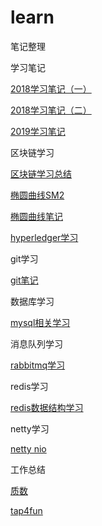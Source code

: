 # learn

笔记整理


学习笔记

[2018学习笔记（一）](https://github.com/Audi-A7/learn/blob/master/%E7%AC%94%E8%AE%B0%E6%95%B4%E7%90%86.md)

[2018学习笔记（二）](https://github.com/Audi-A7/learn/blob/master/%E9%9D%A2%E7%BB%8F%E6%95%B4%E7%90%86.md)

[2019学习笔记](https://github.com/Audi-A7/learn/blob/master/2019%E5%AD%A6%E4%B9%A0%E7%AC%94%E8%AE%B0.md)

区块链学习

[区块链学习总结](https://github.com/Audi-A7/learn/blob/master/%E5%8C%BA%E5%9D%97%E9%93%BE%E6%80%BB%E7%BB%93.md)

[椭圆曲线SM2](https://github.com/Audi-A7/learn/blob/master/SM2%E6%A4%AD%E5%9C%86%E6%9B%B2%E7%BA%BF%E5%85%AC%E9%92%A5%E5%AF%86%E7%A0%81%E7%AE%97%E6%B3%95.pdf)

[椭圆曲线笔记](https://github.com/Audi-A7/learn/blob/master/ECC%E6%A4%AD%E5%9C%86%E6%9B%B2%E7%BA%BF%E7%AC%94%E8%AE%B0.docx)

[hyperledger学习](https://github.com/Audi-A7/learn/blob/master/hyperledger%26corda.md)

git学习

[git笔记](https://github.com/Audi-A7/learn/blob/master/git%E5%AD%A6%E4%B9%A0%E7%AC%94%E8%AE%B0.md)


数据库学习

[mysql相关学习](https://github.com/Audi-A7/learn/blob/master/mysql%E4%B8%BB%E4%BB%8E%E5%A4%8D%E5%88%B6%20%E9%AB%98%E5%8F%AF%E7%94%A8.md)

消息队列学习

[rabbitmq学习](https://github.com/Audi-A7/learn/blob/master/%E6%B6%88%E6%81%AF%E9%98%9F%E5%88%97%E5%AD%A6%E4%B9%A0.md)

redis学习

[redis数据结构学习](https://github.com/Audi-A7/learn/blob/master/redis%E5%AD%A6%E4%B9%A0.md)

netty学习

[netty nio](https://github.com/Audi-A7/learn/blob/master/netty%20nio%E5%AD%A6%E4%B9%A0.md)

工作总结

[质数](https://github.com/Audi-A7/learn/blob/master/%E8%B4%A8%E6%95%B0%E9%87%91%E6%9C%8D%E9%A1%B9%E7%9B%AE%E6%80%BB%E7%BB%93.md)

[tap4fun](https://github.com/Audi-A7/learn/blob/master/%E5%B7%A5%E4%BD%9C%E6%80%BB%E7%BB%93.md)
